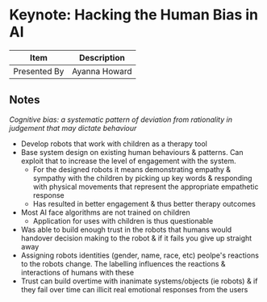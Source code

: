 # Keynote: Hacking the Human Bias in AI

| Item | Description |
| --- | --- | 
| Presented By | Ayanna Howard |



## Notes

*Cognitive bias: a systematic pattern of deviation from rationality in judgement that may dictate behaviour*

- Develop robots that work with children as a therapy tool
- Base system design on existing human behaviours & patterns. Can exploit that to increase the level of engagement with the system.
    - For the designed robots it means demonstrating empathy & sympathy with the children by picking up key words & responding with physical movements that represent the appropriate empathetic response
    - Has resulted in better engagement & thus better therapy outcomes
- Most AI face algorithms are not trained on children
    - Application for uses with children is thus questionable
- Was able to build enough trust in the robots that humans would handover decision making to the robot & if it fails you give up straight away
- Assigning robots identities (gender, name, race, etc) peolpe's reactions to the robots change. The labelling influences the reactions & interactions of humans with these
- Trust can build overtime with inanimate systems/objects (ie robots) & if they fail over time can illicit real emotional responses from the users